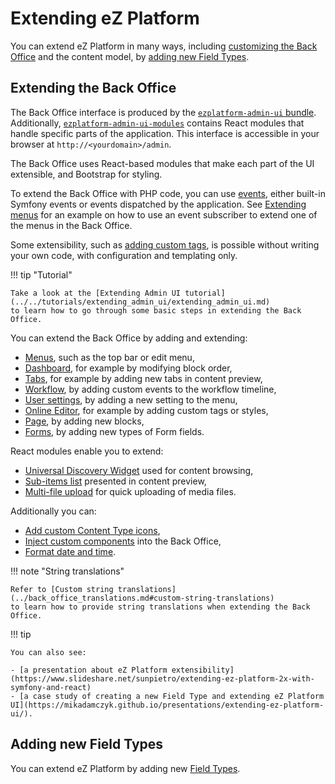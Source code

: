 # Extending eZ Platform

You can extend eZ Platform in many ways, including [customizing the Back Office](#extending-the-back-office)
and the content model, by [adding new Field Types](#adding-new-field-types).

## Extending the Back Office

The Back Office interface is produced by the [`ezplatform-admin-ui` bundle](https://github.com/ezsystems/ezplatform-admin-ui).
Additionally, [`ezplatform-admin-ui-modules`](https://github.com/ezsystems/ezplatform-admin-ui-modules)
contains React modules that handle specific parts of the application.
This interface is accessible in your browser at `http://<yourdomain>/admin`.

The Back Office uses React-based modules that make each part of the UI extensible,
and Bootstrap for styling.

To extend the Back Office with PHP code, you can use [events](https://symfony.com/doc/5.0/event_dispatcher.html),
either built-in Symfony events or events dispatched by the application.
See [Extending menus](extending_menus.md) for an example on how to use an event subscriber
to extend one of the menus in the Back Office.

Some extensibility, such as [adding custom tags](extending_online_editor.md#custom-tags),
is possible without writing your own code, with configuration and templating only.

!!! tip "Tutorial"

    Take a look at the [Extending Admin UI tutorial](../../tutorials/extending_admin_ui/extending_admin_ui.md)
    to learn how to go through some basic steps in extending the Back Office.

You can extend the Back Office by adding and extending:

- [Menus](extending_menus.md), such as the top bar or edit menu,
- [Dashboard](extending_dashboard.md), for example by modifying block order,
- [Tabs](extending_tabs.md), for example by adding new tabs in content preview,
- [Workflow](extending_workflow.md), by adding custom events to the workflow timeline,
- [User settings](extending_settings.md), by adding a new setting to the menu,
- [Online Editor](extending_online_editor.md), for example by adding custom tags or styles,
- [Page](extending_page.md#creating-page-blocks), by adding new blocks,
- [Forms](extending_form_builder.md#extending-form-fields), by adding new types of Form fields.

React modules enable you to extend:

- [Universal Discovery Widget](extending_udw.md) used for content browsing,
- [Sub-items list](extending_subitems_list.md) presented in content preview,
- [Multi-file upload](extending_multifile_upload.md) for quick uploading of media files.

Additionally you can:

- [Add custom Content Type icons](extending_back_office.md#custom-content-type-icons),
- [Inject custom components](extending_back_office.md#injecting-custom-components) into the Back Office,
- [Format date and time](extending_back_office.md#format-date-and-time).

!!! note "String translations"

    Refer to [Custom string translations](../back_office_translations.md#custom-string-translations)
    to learn how to provide string translations when extending the Back Office.

!!! tip

    You can also see:

    - [a presentation about eZ Platform extensibility](https://www.slideshare.net/sunpietro/extending-ez-platform-2x-with-symfony-and-react)
    - [a case study of creating a new Field Type and extending eZ Platform UI](https://mikadamczyk.github.io/presentations/extending-ez-platform-ui/).

## Adding new Field Types

You can extend eZ Platform by adding new [Field Types](../../api/field_type_api.md).
